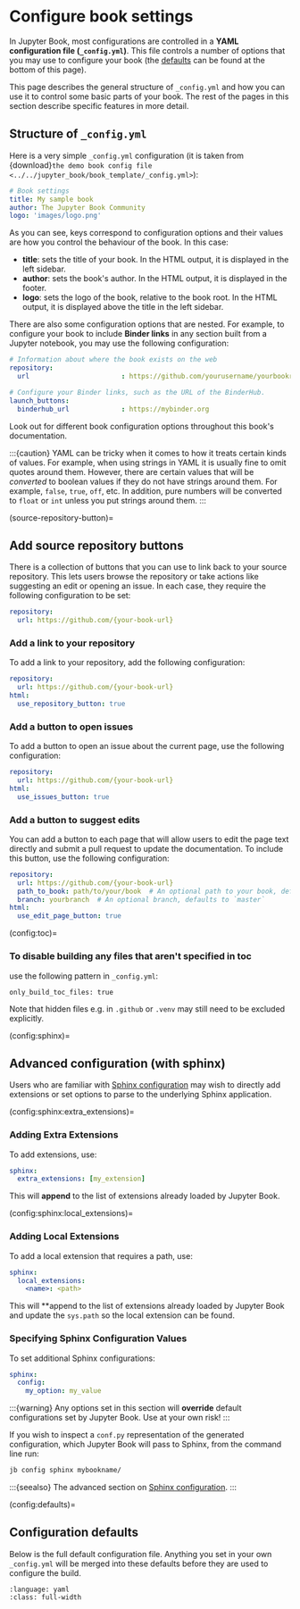 # Configure book settings

In Jupyter Book, most configurations are controlled in a **YAML configuration file (`_config.yml`)**.
This file controls a number of options that you may use to configure your book
(the [defaults](config:defaults) can be found at the bottom of this page).

This page describes the general structure of `_config.yml`
and how you can use it to control some basic parts of your book.
The rest of the pages in this section describe specific features in more detail.

## Structure of `_config.yml`

Here is a very simple `_config.yml` configuration (it is taken from
{download}`the demo book config file <../../jupyter_book/book_template/_config.yml>`):

```yaml
# Book settings
title: My sample book
author: The Jupyter Book Community
logo: 'images/logo.png'
```

As you can see, keys correspond to configuration options and their values are how you control the behaviour of the book.
In this case:

* **title**: sets the title of your book.
  In the HTML output, it is displayed in the left sidebar.
* **author**: sets the book's author.
  In the HTML output, it is displayed in the footer.
* **logo**: sets the logo of the book, relative to the book root.
  In the HTML output, it is displayed above the title in the left sidebar.

There are also some configuration options that are nested.
For example, to configure your book to include **Binder links** in any section built from a Jupyter notebook,
you may use the following configuration:

```yaml
# Information about where the book exists on the web
repository:
  url                       : https://github.com/yourusername/yourbookrepo

# Configure your Binder links, such as the URL of the BinderHub.
launch_buttons:
  binderhub_url             : https://mybinder.org
```

Look out for different book configuration options throughout this book's documentation.

:::{caution}
YAML can be tricky when it comes to how it treats certain kinds of values. For example,
when using strings in YAML it is usually fine to omit quotes around them. However,
there are certain values that will be *converted* to boolean values if they do not have
strings around them. For example, `false`, `true`, `off`, etc. In addition, pure
numbers will be converted to `float` or `int` unless you put strings around them.
:::

(source-repository-button)=
## Add source repository buttons

There is a collection of buttons that you can use to link back to your source
repository. This lets users browse the repository or take actions like suggesting
an edit or opening an issue. In each case, they require the following configuration
to be set:

```yaml
repository:
  url: https://github.com/{your-book-url}
```

### Add a link to your repository

To add a link to your repository, add the following configuration:

```yaml
repository:
  url: https://github.com/{your-book-url}
html:
  use_repository_button: true
```

### Add a button to open issues

To add a button to open an issue about the current page, use the following
configuration:

```yaml
repository:
  url: https://github.com/{your-book-url}
html:
  use_issues_button: true
```

### Add a button to suggest edits

You can add a button to each page that will allow users to edit the page text
directly and submit a pull request to update the documentation.
To include this button, use the following configuration:

```yaml
repository:
  url: https://github.com/{your-book-url}
  path_to_book: path/to/your/book  # An optional path to your book, defaults to repo root
  branch: yourbranch  # An optional branch, defaults to `master`
html:
  use_edit_page_button: true
```

(config:toc)=
### To disable building any files that aren't specified in toc

use the following pattern in `_config.yml`:

```
only_build_toc_files: true
```

Note that hidden files e.g. in `.github` or `.venv` may still need to be excluded explicitly.

(config:sphinx)=
## Advanced configuration (with sphinx)

Users who are familiar with [Sphinx configuration](sphinx:build-config) may wish to directly add extensions or set options to parse to the underlying Sphinx application.

(config:sphinx:extra_extensions)=
### Adding Extra Extensions

To add extensions, use:

```yaml
sphinx:
  extra_extensions: [my_extension]
```

This will **append** to the list of extensions already loaded by Jupyter Book.

(config:sphinx:local_extensions)=
### Adding Local Extensions

To add a local extension that requires a path, use:

```yaml
sphinx:
  local_extensions:
    <name>: <path>
```

This will **append to the list of extensions already loaded by Jupyter Book and update the `sys.path` so
the local extension can be found.

### Specifying Sphinx Configuration Values

To set additional Sphinx configurations:

```yaml
sphinx:
  config:
    my_option: my_value
```

:::{warning}
Any options set in this section will **override** default configurations set by Jupyter Book.
Use at your own risk!
:::

If you wish to inspect a `conf.py` representation of the generated configuration,
which Jupyter Book will pass to Sphinx, from the command line run:

```bash
jb config sphinx mybookname/
```

:::{seealso}
The advanced section on [Sphinx configuration](advanced/sphinx-config).
:::

(config:defaults)=
## Configuration defaults

Below is the full default configuration file.
Anything you set in your own `_config.yml` will be merged into these defaults before they are used to configure the build.

```{literalinclude} ../../jupyter_book/default_config.yml
:language: yaml
:class: full-width
```
